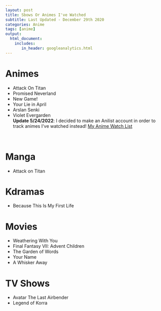 ```yaml
---
layout: post
title: Sbows Or Animes I've Watched
subtitle: Last Updated - December 29th 2020  
categories: Anime 
tags: [anime]
output: 
  html_document:
    includes:
       in_header: googleanalytics.html 
---
```

# Animes
* Attack On Titan
* Promised Neverland
* New Game! 
* Your Lie in April
* Arslan Senki 
* Violet Evergarden <br>
**Update 5/24/2022**: I decided to make an Anilist account in order to track animes I've watched instead!                      [My Anime Watch List](https://anilist.co/user/Kimmy1209/)

<br>

# Manga
* Attack on Titan 

# Kdramas
* Because This Is My First Life 

# Movies 
* Weathering With You
* Final Fantasy VII: Advent Children
* The Garden of Words 
* Your Name
* A Whisker Away

# TV Shows
* Avatar The Last Airbender
* Legend of Korra
